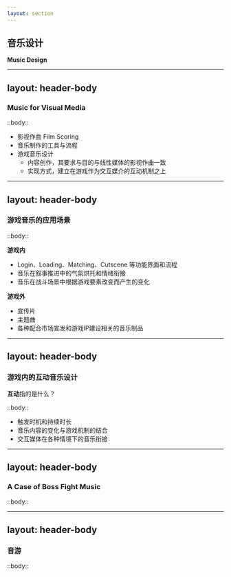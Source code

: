 ```yaml
---
layout: section
---
```


## 音乐设计
**Music Design**

<!--  -->

---
layout: header-body
---

### Music for Visual Media

::body::

<v-clicks>

- 影视作曲 Film Scoring
- 音乐制作的工具与流程
- 游戏音乐设计
  - 内容创作，其要求与目的与线性媒体的影视作曲一致
  - 实现方式，建立在游戏作为交互媒介的互动机制之上

</v-clicks>

<!--  -->

---
layout: header-body
---

### 游戏音乐的应用场景

::body::

<div class="grid grid-cols-2 gap-4" v-clicks>

<div>

**游戏内**
- Login、Loading、Matching、Cutscene 等功能界面和流程
- 音乐在叙事推进中的气氛烘托和情绪衔接
- 音乐在战斗场景中根据游戏要素改变而产生的变化

</div>

<div>

**游戏外**
- 宣传片
- 主题曲
- 各种配合市场宣发和游戏IP建设相关的音乐制品

</div>

</div v-clicks>

<!--  -->

---
layout: header-body
---

### 游戏内的互动音乐设计
**互动**指的是什么？

::body::

- 触发时机和持续时长
- 音乐内容的变化与游戏机制的结合
- 交互媒体在各种情境下的音乐衔接

<!--
- 与线性媒体的音乐有何不同？
- 所谓的互动体现在哪里？
-->

---
layout: header-body
---

### A Case of Boss Fight Music

::body::


<!--  -->


---
layout: header-body
---

### 音游

::body::


<!--  -->